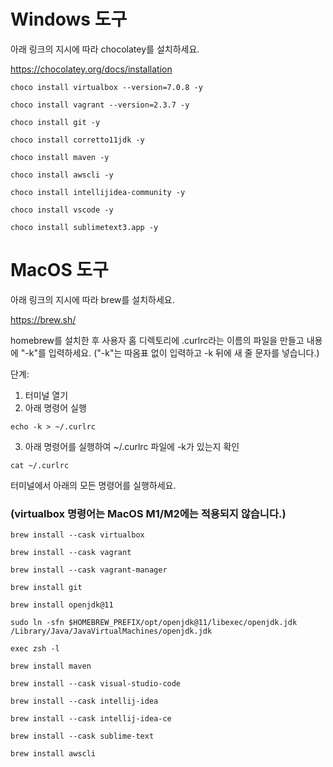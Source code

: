 # Windows 도구

아래 링크의 지시에 따라 chocolatey를 설치하세요.

https://chocolatey.org/docs/installation

```
choco install virtualbox --version=7.0.8 -y
```

```
choco install vagrant --version=2.3.7 -y
```

```
choco install git -y
```

```
choco install corretto11jdk -y
```

```
choco install maven -y
```

```
choco install awscli -y
```

```
choco install intellijidea-community -y
```

```
choco install vscode -y
```

```
choco install sublimetext3.app -y
```

# MacOS 도구

아래 링크의 지시에 따라 brew를 설치하세요.

https://brew.sh/

homebrew를 설치한 후 사용자 홈 디렉토리에 .curlrc라는 이름의 파일을 만들고 내용에 "-k"를 입력하세요.
("-k"는 따옴표 없이 입력하고 -k 뒤에 새 줄 문자를 넣습니다.)

단계:

1. 터미널 열기
2. 아래 명령어 실행

```
echo -k > ~/.curlrc
```

3. 아래 명령어를 실행하여 ~/.curlrc 파일에 -k가 있는지 확인

```
cat ~/.curlrc
```

터미널에서 아래의 모든 명령어를 실행하세요.

### (virtualbox 명령어는 MacOS M1/M2에는 적용되지 않습니다.)

```
brew install --cask virtualbox
```

```
brew install --cask vagrant
```

```
brew install --cask vagrant-manager
```

```
brew install git
```

```
brew install openjdk@11
```

```
sudo ln -sfn $HOMEBREW_PREFIX/opt/openjdk@11/libexec/openjdk.jdk /Library/Java/JavaVirtualMachines/openjdk.jdk
```

```
exec zsh -l
```

```
brew install maven
```

```
brew install --cask visual-studio-code
```

```
brew install --cask intellij-idea
```

```
brew install --cask intellij-idea-ce
```

```
brew install --cask sublime-text
```

```
brew install awscli
```

